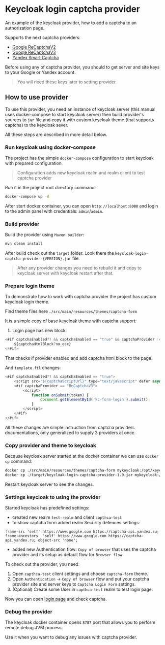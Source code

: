 # Keycloak login captcha provider

An example of the keycloak provider, how to add a captcha to an authorization page.

Supports the next captcha providers:

- [Google ReCaptchaV2](https://developers.google.com/recaptcha/docs/versions#recaptcha_v2_im_not_a_robot_checkbox)
- [Google ReCaptchaV3](https://developers.google.com/recaptcha/docs/v3)
- [Yandex Smart Captcha](https://cloud.yandex.ru/services/smartcaptcha)

Before using any of captcha provider, you should to get server and site keys to your Google or Yandex account.

> You will need these keys later to setting provider.

## How to use provider

To use this provider, you need an instance of keycloak server (this manual uses docker-compose to start keycloak server)
then build provider's sources to `jar` file and copy it with custom keycloak theme (that supports captcha) to the keycloak sever.

All these steps are described in more detail below.

### Run keycloak using docker-compose
The project has the simple `docker-compose` configuration to start keycloak with prepared configuration.

> Configuration adds new keycloak realm and realm client to test captcha provider

Run it in the project root directory command:

```bash
docker-compose up -d
```

After start docker container, you can open `http://localhost:8080` and login to the admin panel with credentials: `admin`/`admin`.

### Build provider

Build the provider using `Maven builder`:

```bash
mvn clean install
```

After build check out the `target` folder. Look there the `keycloak-login-captcha-provider-{VERSION}.jar` file.

> After any provider changes you need to rebuild it and copy to keycloak server with keycloak restart after that.

### Prepare login theme

To demonstrate how to work with captcha provider the project has custom keycloak login theme.

Find theme files here `./src/main/resources/themes/captcha-form`

It is a simple copy of base keycloak theme with captcha support:

1. Login page has new block:

```js
<#if captchaEnabled?? && captchaEnabled == "true" && captchaProvider != "ReCaptchaV3">
    ${captchaHtmlBlock?no_esc}
</#if>
```

That checks if provider enabled and add captcha html block to the page.

And `template.ftl` changes:

```js
<#if captchaEnabled?? && captchaEnabled == "true">
    <script src="${captchaScriptUrl}" type="text/javascript" defer async></script>
    <#if captchaProvider == "ReCaptchaV3">
        <script>
            function onSubmit(token) {
                document.getElementById('kc-form-login').submit();
            }
        </script>
    </#if>
</#if>
```

All these changes are simple instruction from captcha providers documentations, only generalized to supply 3 providers at once.

### Copy provider and theme to keycloak

Because keycloak server started at the docker container we can use `docker cp` command:

```bash
docker cp ./src/main/resources/themes/captcha-form mykeycloak:/opt/keycloak/themes
docker cp ./target/keycloak-login-captcha-provider-1.0.jar mykeycloak:/opt/keycloak/providers

```

Restart keycloak server to see the changes.

### Settings keycloak to using the provider

Started keycloak has predefined settings:
- created new realm `test-realm` and client `capthca-test`
- to show captcha form added realm Security defences settings:
```
frame-src 'self' https://www.google.com https://captcha-api.yandex.ru; frame-ancestors  'self' https://www.google.com https://captcha-api.yandex.ru; object-src 'none';
```
- added new Authentication flow: `Copy of browser` that uses the captcha provider and its setup as default flow for `Browser flow`

To check out the provider, you need:
1. Open `capthca-test` client settings and choose `captcha-form` theme.
2. Open `Authentication` -> `Copy of browser` flow and put your captcha provider site and server keys to `Captcha Login Form` settings.
3. (Optional) Create some User in `capthca-test` realm to test login page.

Now you can open [login page](http://localhost:8080/realms/test-realm/protocol/openid-connect/auth?client_id=capthca-test&response_type=code&redirect_uri=http://localhost:8080/realms/test-realm/.well-known/openid-configuration) and check captcha.

### Debug the provider

The keycloak docker container opens `8787` port that allows you to perform remote debug JVM process.

Use it when you want to debug any issues with captcha provider.
